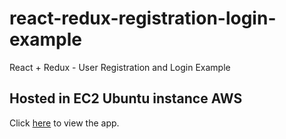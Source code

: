 # react-redux-registration-login-example

React + Redux - User Registration and Login Example

## Hosted in EC2 Ubuntu instance AWS

Click <a href="http://13.211.14.163/login" target="_blank">here</a> to view the app.
